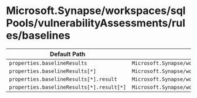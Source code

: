 # Microsoft.Synapse/workspaces/sqlPools/vulnerabilityAssessments/rules/baselines

| Default Path | Alias |
|---|---|
| `properties.baselineResults` | `Microsoft.Synapse/workspaces/sqlPools/vulnerabilityAssessments/rules/baselines/baselineResults` |
| `properties.baselineResults[*]` | `Microsoft.Synapse/workspaces/sqlPools/vulnerabilityAssessments/rules/baselines/baselineResults[*]` |
| `properties.baselineResults[*].result` | `Microsoft.Synapse/workspaces/sqlPools/vulnerabilityAssessments/rules/baselines/baselineResults[*].result` |
| `properties.baselineResults[*].result[*]` | `Microsoft.Synapse/workspaces/sqlPools/vulnerabilityAssessments/rules/baselines/baselineResults[*].result[*]` |

